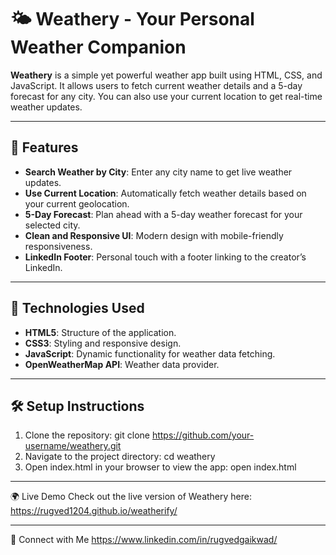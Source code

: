 # 🌤️ Weathery - Your Personal Weather Companion

**Weathery** is a simple yet powerful weather app built using HTML, CSS, and JavaScript. It allows users to fetch current weather details and a 5-day forecast for any city. You can also use your current location to get real-time weather updates.

---

## 🚀 Features

- **Search Weather by City**: Enter any city name to get live weather updates.
- **Use Current Location**: Automatically fetch weather details based on your current geolocation.
- **5-Day Forecast**: Plan ahead with a 5-day weather forecast for your selected city.
- **Clean and Responsive UI**: Modern design with mobile-friendly responsiveness.
- **LinkedIn Footer**: Personal touch with a footer linking to the creator’s LinkedIn.

---

## 🔧 Technologies Used

- **HTML5**: Structure of the application.
- **CSS3**: Styling and responsive design.
- **JavaScript**: Dynamic functionality for weather data fetching.
- **OpenWeatherMap API**: Weather data provider.

---

## 🛠️ Setup Instructions

1. Clone the repository:
   git clone https://github.com/your-username/weathery.git
2. Navigate to the project directory:
  cd weathery
3. Open index.html in your browser to view the app:
  open index.html

---

🌍 Live Demo
Check out the live version of Weathery here: https://rugved1204.github.io/weatherify/

---

🤝 Connect with Me
https://www.linkedin.com/in/rugvedgaikwad/
